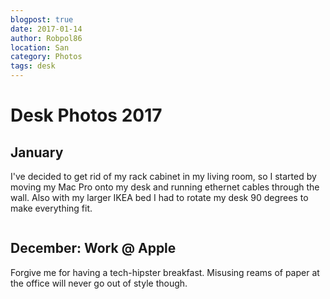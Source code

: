 ```yaml
---
blogpost: true
date: 2017-01-14
author: Robpol86
location: San
category: Photos
tags: desk
---
```


# Desk Photos 2017

## January

I've decided to get rid of my rack cabinet in my living room, so I started by moving my Mac Pro onto my desk and running ethernet cables through the wall. Also with my larger IKEA bed I had to rotate my desk 90 degrees to make everything fit.

```{imgur-image} XyxP23P
```

## December: Work @ Apple

Forgive me for having a tech-hipster breakfast. Misusing reams of paper at the office will never go out of style though.

```{imgur-image} 8h3ruSH
```
